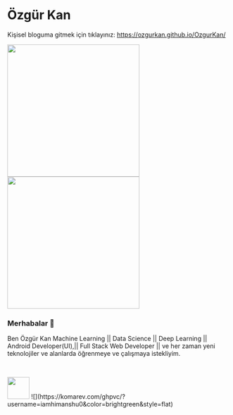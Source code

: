 # Özgür Kan

Kişisel bloguma gitmek için tıklayınız: https://ozgurkan.github.io/OzgurKan/
<link rel="stylesheet" href="images/icons/font-awesome-4.7.0/css/font-awesome.min.css">

<img src="https://media.giphy.com/media/p4NLw3I4U0idi/giphy.gif" width="300"> <img src= "https://media.giphy.com/media/26tn33aiTi1jkl6H6/giphy.gif" width = "300">

### Merhabalar 👋
 Ben Özgür Kan  Machine Learning || Data Science || Deep Learning || Android Developer(UI),|| Full Stack Web Developer || ve her zaman yeni teknolojiler ve alanlarda öğrenmeye ve çalışmaya istekliyim.
 
<a href="https://www.facebook.com/ozgur.kan.7" target="_blank" class="ok-hover-white ok-hover-text-indigo ok-show-inline-block"><i class="fa fa-facebook-official fa-2x"></i></a>
<a href="https://www.instagram.com/kan_ozgur/"  target="_blank" class="ok-hover-white ok-hover-text-purple ok-show-inline-block"><i class="fa fa-instagram fa-2x"></i></a>
<a href="https://www.snapchat.com/add/ozgur_kan" target="_blank" class="ok-hover-white ok-hover-text-yellow ok-show-inline-block"><i class="fa fa-snapchat fa-2x"></i></a>
<a href="mailto:galatasaray_ozgur_94@hotmail.com" target="_blank" class="ok-hover-white ok-hover-text-red ok-show-inline-block"><i class="fa fa-envelope fa-2x"></i></a>        
<a href="https://www.linkedin.com/in/ozgurkan/" target="_blank" class="ok-hover-white ok-hover-text-indigo ok-show-inline-block"><i class="fa fa-linkedin fa-2x"></i></a>
 <i class="fa fa-youtube fa-2x"></i>

<img src="fa-crown.svg" width="50" height="50">
![](https://komarev.com/ghpvc/?username=iamhimanshu0&color=brightgreen&style=flat)


